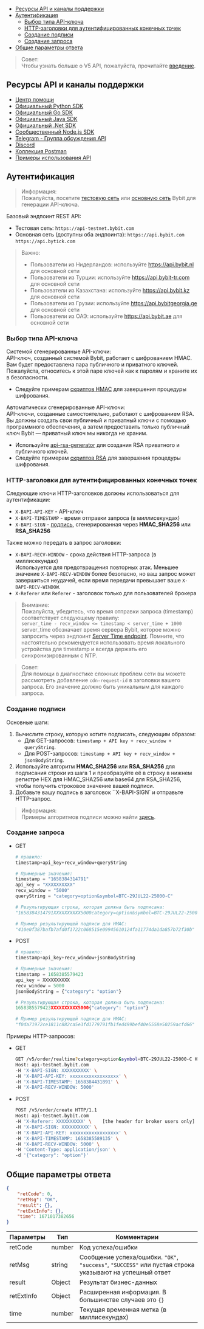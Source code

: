 - [Ресурсы API и каналы поддержки](#ресурсы-api-и-каналы-поддержки)
- [Аутентификация](#aутентификация)
  - [Выбор типа API-ключа](#выбор-типа-api-ключа)
  - [HTTP-заголовки для аутентифицированных конечных точек](#http-заголовки-для-аутентифицированных-конечных-точек)
  - [Создание подписи](#создание-подписи)
  - [Создание запроса](#создание-запроса)
- [Общие параметры ответа](#общие-параметры-ответа)

<a id="ресурсы-api-и-каналы-поддержки"></a>

> Совет:  
>Чтобы узнать больше о V5 API, пожалуйста, прочитайте [введение](11.Введение.md#обзор).

## Ресурсы API и каналы поддержки

- [Центр помощи](https://www.bybit.com/en/help-center/topic-list?language=en_US)
- [Официальный Python SDK](https://github.com/bybit-exchange/pybit)
- [Официальный Go SDK](https://github.com/bybit-exchange/bybit.go.api)
- [Официальный Java SDK](https://github.com/bybit-exchange/bybit-java-api)
- [Официальный .Net SDK](https://github.com/bybit-exchange/bybit.net.api)
- [Сообщественный Node.js SDK](https://www.npmjs.com/package/bybit-api)
- [Telegram - Группа обсуждения API](https://t.me/BybitAPI)
- [Discord](https://discord.gg/3ZDjGBNvKR)
- [Коллекция Postman](https://github.com/bybit-exchange/QuickStartWithPostman)
- [Примеры использования API](https://github.com/bybit-exchange/api-usage-examples)

<a id="aутентификация"></a>

## Аутентификация

>Информация:  
>Пожалуйста, посетите [тестовую сеть](https://testnet.bybit.com/app/user/api-management) или
[основную сеть](https://www.bybit.com/app/user/api-management) Bybit для генерации API-ключа.

Базовый эндпоинт REST API:

- Тестовая сеть:
`https://api-testnet.bybit.com`
- Основная сеть (доступны оба эндпоинта):
`https://api.bybit.com`
`https://api.bytick.com`

>Важно:
>
>- Пользователи из Нидерландов: используйте <https://api.bybit.nl> для основной сети
>- Пользователи из Турции: используйте <https://api.bybit-tr.com> для основной сети
>- Пользователи из Казахстана: используйте <https://api.bybit.kz> для основной сети
>- Пользователи из Грузии: используйте <https://api.bybitgeorgia.ge> для основной сети
>- Пользователи из ОАЭ: используйте <https://api.bybit.ae> для основной сети

<a id="выбор-типа-api-ключа"></a>

### Выбор типа API-ключа

Системой сгенерированные API-ключи:  
API-ключ, созданный системой Bybit, работает с шифрованием HMAC. Вам будет предоставлена пара публичного и приватного
ключей. Пожалуйста, относитесь к этой паре ключей как к паролям и храните их в безопасности.

- Следуйте примерам [скриптов HMAC](https://github.com/bybit-exchange/api-usage-examples) для завершения процедуры
  шифрования.

Автоматически сгенерированные API-ключи:  
API-ключи, созданные самостоятельно, работают с шифрованием RSA. Вы должны создать свои публичный и приватный ключи с
помощью программного обеспечения, а затем предоставить только публичный ключ Bybit — приватный ключ мы никогда
не храним.

- Используйте [api-rsa-generator](https://github.com/bybit-exchange/api-rsa-generator) для создания RSA приватного и
  публичного ключей.
- Следуйте примерам [скриптов RSA](https://github.com/bybit-exchange/api-usage-examples) для завершения процедуры
  шифрования.

<a id="http-заголовки-для-аутентифицированных-конечных-точек"></a>

### HTTP-заголовки для аутентифицированных конечных точек

Следующие ключи HTTP-заголовков должны использоваться для аутентификации:

- `X-BAPI-API-KEY` - API-ключ
- `X-BAPI-TIMESTAMP` - время отправки запроса (в миллисекундах)
- `X-BAPI-SIGN` - [подпись](#создание-подписи), сгенерированная через **HMAC_SHA256** или **RSA_SHA256**

Также можно передать в запрос заголовки:

- `X-BAPI-RECV-WINDOW` - срока действия HTTP-запроса (в миллисекундах)  
  Используется для предотвращения повторных атак. Меньшее значение `X-BAPI-RECV-WINDOW` более безопасно, но ваш запрос
  может завершиться неудачей, если время передачи превышает ваше `X-BAPI-RECV-WINDOW`.
- `X-Referer` или `Referer` - заголовок только для пользователей брокера

>Внимание:  
>Пожалуйста, убедитесь, что время отправки запроса (timestamp) соответствует следующему правилу:  
>`server_time - recv_window <= timestamp < server_time + 1000`  
>server_time обозначает время сервера Bybit, которое можно запросить через эндпоинт
>[Server Time endpoint](<Market/Получить серверное время Bybit.md>). Помните, что настоятельно рекомендуется
>использовать время локального устройства для timestamp и всегда держать его синхронизированным с NTP.
<!-- -->
>Совет:  
>Для помощи в диагностике сложных проблем сети вы можете рассмотреть добавление `cdn-request-id` в заголовки вашего
>запроса. Его значение должно быть уникальным для каждого запроса.

<a id="создание-подписи"></a>

### Создание подписи

Основные шаги:

  1. Вычислите строку, которую хотите подписать, следующим образом:
     - Для GET-запросов:
       `timestamp + API key + recv_window + queryString`.
     - Для POST-запросов:
       `timestamp + API key + recv_window + jsonBodyString`.
  2. Используйте алгоритм **HMAC_SHA256** или **RSA_SHA256** для подписания строки из шага 1 и преобразуйте её в строку
    в нижнем регистре HEX для HMAC_SHA256 или base64 для RSA_SHA256, чтобы получить строковое значение вашей подписи.
  3. Добавьте вашу подпись в заголовок ``X-BAPI-SIGN` и отправьте HTTP-запрос.

>Информация:  
>Примеры алгоритмов подписи можно найти [здесь](https://github.com/bybit-exchange/api-usage-examples).

<a id="создание-запроса"></a>

### Создание запроса

- GET

  ```python
  # правило:
  timestamp+api_key+recv_window+queryString

  # Примерные значения:
  timestamp = "1658384314791"
  api_key = "XXXXXXXXXX"
  recv_window = "5000"
  queryString = "category=option&symbol=BTC-29JUL22-25000-C"

  # Результирующая строка, которая должна быть подписана:
  "1658384314791XXXXXXXXXX5000category=option&symbol=BTC-29JUL22-25000-C"

  # Пример результирующей подписи для HMAC:
  "410e0f387bafb7afd0f1722c068515e09945610124fa11774da1da857b72f30b"
  ```

- POST

  ```python
  # правило:
  timestamp+api_key+recv_window+jsonBodyString
  
  # Примерные значения:
  timestamp = 1658385579423
  api_key = XXXXXXXXXX
  recv_window = 5000
  jsonBodyString = {"category": "option"}
  
  # Результирующая строка, которая должна быть подписана:
  1658385579423XXXXXXXXXX5000{"category": "option"}
  
  # Пример результирующей подписи для HMAC:
  "f0da71972ce1811c882ca5e3fd1779791fb1fed499bef40e5558e50259acfd66"
  ```

Примеры HTTP-запросов:

- GET

  ```bash
  GET /v5/order/realtime?category=option&symbol=BTC-29JUL22-25000-C HTTP/1.1
  Host: api-testnet.bybit.com
  -H 'X-BAPI-SIGN: XXXXXXXXXX' \
  -H 'X-BAPI-API-KEY: xxxxxxxxxxxxxxxxxx' \
  -H 'X-BAPI-TIMESTAMP: 1658384431891' \
  -H 'X-BAPI-RECV-WINDOW: 5000'
  ```

- POST

  ```bash
  POST /v5/order/create HTTP/1.1
  Host: api-testnet.bybit.com
  -H 'X-Referer: XXXXXXXXXX' \    [the header for broker users only]
  -H 'X-BAPI-SIGN: XXXXXXXXXX' \
  -H 'X-BAPI-API-KEY: xxxxxxxxxxxxxxxxxx' \
  -H 'X-BAPI-TIMESTAMP: 1658385589135' \
  -H 'X-BAPI-RECV-WINDOW: 5000' \
  -H 'Content-Type: application/json' \
  -d '{"category": "option"}'
  ```

<a id="общие-параметры-ответа"></a>

## Общие параметры ответа

```json
{
    "retCode": 0,
    "retMsg": "OK",
    "result": {},
    "retExtInfo": {},
    "time": 1671017382656
}
```

|Параметры  |Тип 	  |Комментарии                                                                                              |
|-----------|-------|---------------------------------------------------------------------------------------------------------|
|retCode    |number	|Код успеха/ошибки                                                                                        |
|retMsg     |string	|Сообщение успеха/ошибки. `"OK"`, `"success"`, `"SUCCESS"` или пустая строка указывают на успешный ответ  |
|result	    |Object |Результат бизнес-данных                                                                                  |
|retExtInfo |Object |Расширенная информация. В большинстве случаев это `{}`                                                   |
|time 	    |number |Текущая временная метка (в миллисекундах)                                                                             |
